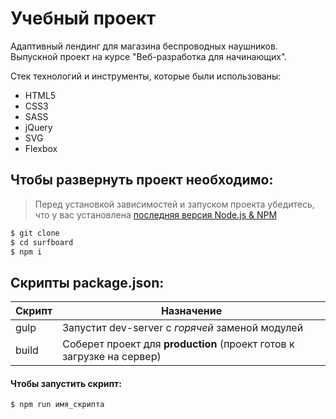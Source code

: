 # Учебный проект

 Адаптивный лендинг для магазина беспроводных наушников. Выпускной проект на курсе "Веб-разработка для начинающих". 

Стек технологий и инструменты, которые были использованы:

+ HTML5
+ СSS3
+ SASS
+ jQuery
+ SVG
+ Flexbox




## Чтобы развернуть проект необходимо:
> Перед установкой зависимостей и запуском проекта убедитесь, что у вас установлена [последняя версия Node.js & NPM](https://nodejs.org/en/)

```sh
$ git clone 
$ cd surfboard
$ npm i
```

## Скрипты package.json:

| Скрипт | Назначение                                                                                   |
| ------ | -------------------------------------------------------------------------------------------- |
| gulp   | Запустит dev-server с _горячей_ заменой модулей                                              |
| build  | Соберет проект для **production** (проект готов к загрузке на сервер)                        |

#### Чтобы запустить скрипт:

```sh
$ npm run имя_скрипта
```